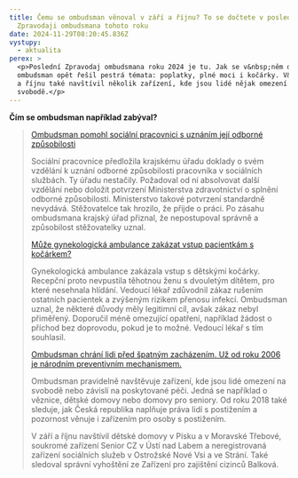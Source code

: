 ```yaml
---
title: Čemu se ombudsman věnoval v září a říjnu? To se dočtete v posledním
  Zpravodaji ombudsmana tohoto roku
date: 2024-11-29T08:20:45.836Z
vystupy:
  - aktualita
perex: >
  <p>Poslední Zpravodaj ombudsmana roku 2024 je tu. Jak se v&nbsp;něm dočtete,
  ombudsman opět řešil pestrá témata: poplatky, plné moci i kočárky. V&nbsp;září
  a říjnu také navštívil několik zařízení, kde jsou lidé nějak omezení na
  svobodě.</p>
---
```

<p><strong>Čím se ombudsman například zabýval?</strong></p>

<blockquote>
<p><a href="https://www.ochrance.cz/zpravodaj/za_zari_a_rijen_2024/#item-1-4">Ombudsman pomohl sociální pracovnici s uznáním její odborné způsobilosti </a></p>

<p>Sociální pracovnice předložila krajskému úřadu doklady o svém vzdělání k uznání odborné způsobilosti pracovníka v&nbsp;sociálních službách. Ty úřadu nestačily. Požadoval od ní absolvovat další vzdělání nebo doložit potvrzení Ministerstva zdravotnictví o splnění odborné způsobilosti. Ministerstvo takové potvrzení standardně nevydává. Stěžovatelce tak hrozilo, že přijde o práci. Po zásahu ombudsmana krajský úřad přiznal, že nepostupoval správně a způsobilost stěžovatelky uznal.</p>

<p><a href="https://www.ochrance.cz/zpravodaj/za_zari_a_rijen_2024/#item-3-0">Může gynekologická ambulance zakázat vstup pacientkám s kočárkem? </a></p>

<p>Gynekologická ambulance zakázala vstup s dětskými kočárky. Recepční proto nevpustila těhotnou ženu s dvouletým dítětem, pro které nesehnala hlídání. Vedoucí lékař zdůvodnil zákaz rušením ostatních pacientek a zvýšeným rizikem přenosu infekcí. Ombudsman uznal, že některé důvody měly legitimní cíl, avšak zákaz nebyl přiměřený. Doporučil méně omezující opatření, například žádost o příchod bez doprovodu, pokud je to možné. Vedoucí lékař s&nbsp;tím souhlasil.</p>

<p><a href="https://www.ochrance.cz/zpravodaj/za_zari_a_rijen_2024/#item-4-0">Ombudsman chrání lidi před špatným zacházením. Už od roku 2006 je národním preventivním mechanismem.</a></p>

<p>Ombudsman pravidelně navštěvuje zařízení, kde jsou lidé omezení na svobodě nebo závislí na poskytované péči. Jedná se například o věznice, dětské domovy nebo domovy pro seniory. Od roku 2018 také sleduje, jak Česká republika naplňuje práva lidí s&nbsp;postižením a pozornost věnuje i zařízením pro osoby s&nbsp;postižením.</p>

<p>V&nbsp;září a říjnu navštívil dětské domovy v&nbsp;Písku a v&nbsp;Moravské Třebové, soukromé zařízení Senior CZ v Ústí nad Labem a neregistrovaná zařízení sociálních služeb v&nbsp;Ostrožské Nové Vsi a ve Strání. Také sledoval správní vyhoštění ze Zařízení pro zajištění cizinců Balková.</p>
</blockquote>
